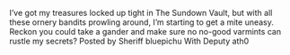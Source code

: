 I’ve got my treasures locked up tight in The Sundown Vault, but with all these ornery bandits prowling around, I’m starting to get a mite uneasy. Reckon you could take a gander and make sure no no-good varmints can rustle my secrets?
Posted by Sheriff bluepichu
With Deputy ath0
